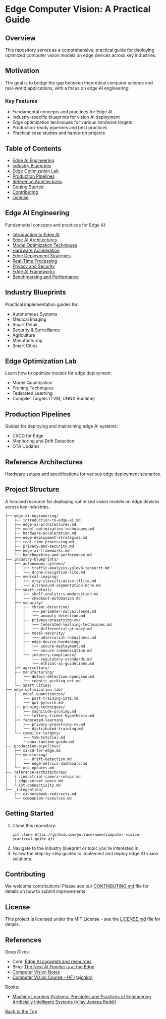 # Edge Computer Vision: A Practical Guide

## Overview

This repository serves as a comprehensive, practical guide for deploying optimized computer vision models on edge devices across key industries. 

## Motivation

The goal is to bridge the gap between theoretical computer science and real-world applications, with a focus on edge AI engineering.

### Key Features
- Fundamental concepts and practices for Edge AI
- Industry-specific blueprints for vision AI deployment
- Edge optimization techniques for various hardware targets
- Production-ready pipelines and best practices
- Practical case studies and hands-on projects

## Table of Contents
- [Edge AI Engineering](#edge-ai-engineering)
- [Industry Blueprints](#industry-blueprints)
- [Edge Optimization Lab](#edge-optimization-lab)
- [Production Pipelines](#production-pipelines)
- [Reference Architectures](#reference-architectures)
- [Getting Started](#getting-started)
- [Contributing](#contributing)
- [License](#license)

## Edge AI Engineering

Fundamental concepts and practices for Edge AI:
- [Introduction to Edge AI](https://github.com/afondiel/edge-ai-engineering/docs/edge-ai-engineering/introduction-to-edge-ai.md)
- [Edge AI Architectures](https://github.com/afondiel/edge-ai-engineering/edge-ai-engineering/docs/edge-ai-architectures.md)
- [Model Optimization Techniques](https://github.com/afondiel/edge-ai-engineering/edge-ai-engineering/docs/model-optimization-techniques.md)
- [Hardware Acceleration](https://github.com/afondiel/edge-ai-engineering/edge-ai-engineering/docs/hardware-acceleration.md)
- [Edge Deployment Strategies](https://github.com/afondiel/edge-ai-engineering/edge-ai-engineering/docs/edge-deployment-strategies.md)
- [Real-Time Processing](https://github.com/afondiel/edge-ai-engineering/edge-ai-engineering/docs/real-time-processing.md)
- [Privacy and Security](https://github.com/afondiel/edge-ai-engineering/edge-ai-engineering/docs/privacy-and-security.md)
- [Edge AI Frameworks](https://github.com/afondiel/edge-ai-engineering/edge-ai-engineering/docs/edge-ai-frameworks.md)
- [Benchmarking and Performance](https://github.com/afondiel/edge-ai-engineering/edge-ai-engineering/docs/benchmarking-and-performance.md)  
  
## Industry Blueprints

Practical implementation guides for:
- Autonomous Systems
- Medical Imaging
- Smart Retail
- Security & Surveillance
- Agriculture
- Manufacturing
- Smart Cities

## Edge Optimization Lab

Learn how to optimize models for edge deployment:
- Model Quantization
- Pruning Techniques
- Federated Learning
- Compiler Targets (TVM, ONNX Runtime)

## Production Pipelines

Guides for deploying and maintaining edge AI systems:
- CI/CD for Edge
- Monitoring and Drift Detection
- OTA Updates

## Reference Architectures

Hardware setups and specifications for various edge deployment scenarios.

## Project Structure

A focused resource for deploying optimized vision models on edge devices across key industries.

```
├── edge-ai-engineering/
│   ├── introduction-to-edge-ai.md
│   ├── edge-ai-architectures.md
│   ├── model-optimization-techniques.md
│   ├── hardware-acceleration.md
│   ├── edge-deployment-strategies.md
│   ├── real-time-processing.md
│   ├── privacy-and-security.md
│   ├── edge-ai-frameworks.md
│   └── benchmarking-and-performance.md    
├── industry-blueprints/
│   ├── autonomous-systems/
│   │   ├── traffic-analysis-yolov8-tensorrt.md     
│   │   └── drone-navigation-lite.md
│   ├── medical-imaging/
│   │   ├── xray-classification-tflite.md            
│   │   └── ultrasound-segmentation-ncnn.md
│   ├── smart-retail/
│   │   ├── shelf-analytics-mmdetection.md
│   │   └── checkout-automation.md
│   ├── security/
│   │   ├── threat-detection/
│   │   │   ├── perimeter-surveillance.md
│   │   │   └── anomaly-detection.md
│   │   ├── privacy-preserving-cv/
│   │   │   ├── federated-learning-techniques.md
│   │   │   └── differential-privacy.md
│   │   ├── model-security/
│   │   │   └── adversarial-robustness.md
│   │   ├── edge-device-hardening/
│   │   │   ├── secure-deployment.md
│   │   │   └── secure-communication.md
│   │   └── industry-compliance/
│   │       ├── regulatory-standards.md
│   │       └── ethical-ai-guidelines.md
│   ├── agriculture/
│   ├── manufacturing/
│   │   ├── defect-detection-openvino.md             
│   │   └── robotic-picking-ort.md
│   └── Smart Cities/
├── edge-optimization-lab/                         
│   ├── model-quantization/
│   │   ├── post-training-int8.md
│   │   └── qat-pytorch.md
│   ├── pruning-techniques/
│   │   ├── magnitude-pruning.md
│   │   └── lottery-ticket-hypothesis.md
│   ├── federated-learning
│   │   ├── privacy-preserving-cv.md
│   │   └── distributed-training.md
│   └── compiler-targets/
│       ├── tvm-tutorial.md
│       └ onnx-runtime-guide.md
├── production-pipelines/                           
│   ├── ci-cd-for-edge.md
│   ├── monitoring/
│   │   ├── drift-detection.md
│   │   └── edge-metrics-dashboard.md
│   └── ota-updates.md
├── reference-architectures/
│   ├ :industrial-camera-setups.md
│   ├ edge-server-specs.md
│   └ iot-connectivity.md
└── _integration/
    ├── cs-notebook-redirects.md                   
    └── companion-resources.md
```

## Getting Started

1. Clone this repository:
   ```
   git clone https://github.com/yourusername/computer-vision-practical-guide.git
   ```
2. Navigate to the industry blueprint or topic you're interested in.
3. Follow the step-by-step guides to implement and deploy edge AI vision solutions.

## Contributing

We welcome contributions! Please see our [CONTRIBUTING.md](CONTRIBUTING.md) file for details on how to submit improvements.

## License

This project is licensed under the MIT License - see the [LICENSE.md](LICENSE.md) file for details.

## References

Deep Dives: 
- Core: [Edge AI concepts and resources](https://github.com/afondiel/computer-science-notebook/tree/master/core/systems/edge-computing/edge-ai)
- Blog: [The Next AI Frontier is at the Edge](https://afondiel.github.io/posts/the-next-ai-frontier-is-at-the-edge/)
- [Computer Vision Notes](https://github.com/afondiel/computer-science-notebook/tree/master/core/ai-ml/computer-vision-notes)
- [Computer Vision Course - HF (@johko)](https://github.com/johko/computer-vision-course)

Books:
- [Machine Learning Systems: Principles and Practices of Engineering Artificially Intelligent Systems (Vijay Janapa Reddi)](https://mlsysbook.ai/)

[Back to the Top](#table-of-contents)
